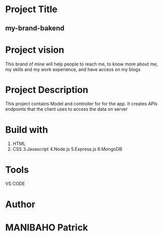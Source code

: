 
# Project Title
## my-brand-bakend
# Project vision
This brand of mine will help people to reach me, to know more about me, my skills and my work experience, and have access on my blogs
# Project Description
 This project contains Model and controller for for the app. It creates APIs endpoints that the client uses to access the data on server
# Build with
1. HTML
2. CSS
3.Javascript
4.Node.js
5.Express.js
6.MongoDB
# Tools
VS CODE
# Author
# MANIBAHO Patrick
